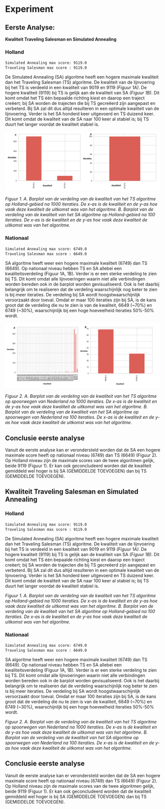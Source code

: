 # Experiment

## Eerste Analyse: 
**Kwaliteit Traveling Salesman en Simulated Annealing**

### Holland
```
Simulated Annealing max score: 9119.0
Traveling Salesman max score : 9119.0
```


De Simulated Annealing (SA) algoritme heeft een hogere maximale kwaliteit dan het Traveling Salesman (TS) algoritme. De kwaliteit van de lijnvoering bij het TS is verdeeld in een kwaliteit van 9019 en 9119 *(Figuur 1A)*. De hogere kwaliteit (9119) bij TS is gelijk aan de kwaliteit van SA *(Figuur 1B)*. Dit komt omdat het TS één bepaalde richting kiest en daarop een traject creëert; bij SA worden de trajecten die bij TS gecreëerd zijn aangepast en verbeterd. Bij SA zal dit dus altijd resulteren in een optimale kwaliteit van de lijnvoering. Verder is het SA honderd keer uitgevoerd en TS duizend keer. Dit komt omdat de kwaliteit van de SA naar 100 keer al stabiel is; bij TS duurt het langer voordat de kwaliteit stabiel is. 

![Figuur 1](data/experiment/Afbeelding1.png)

*Figuur 1. A. Barplot van de verdeling van de kwaliteit van het TS algoritme op Holland-gebied na 1000 iteraties. De x-as is de kwaliteit en de y-as hoe vaak deze kwaliteit de uitkomst was van het algoritme. B. Barplot van de verdeling van de kwaliteit van het SA algoritme op Holland-gebied na 100 iteraties. De x-as is de kwaliteit en de y-as hoe vaak deze kwaliteit de uitkomst was van het algoritme.*

### Nationaal
```
Simulated Annealing max score: 6749.0
Traveling Salesman max score : 6649.0
```
SA algoritme heeft weer een hogere maximale kwaliteit (6749) dan TS (6649). Op nationaal niveau hebben TS en SA allebei een kwaliteitsverdeling (Figuur 1A, 1B). Verder is er een sterke verdeling te zien bij TS. Dit komt omdat alle lijnvoeringen waarin niet alle verbindingen worden bereden ook in de barplot worden gevisualiseerd. Ook is het daarbij belangrijk om te realiseren dat de verdeling waarschijnlijk nog beter te zien is bij meer iteraties. De verdeling bij SA wordt hoogstwaarschijnlijk veroorzaakt door toeval. Omdat er maar 100 iteraties zijn bij SA, is de kans groot dat de verdeling die nu te zien is van de kwaliteit, 6649 (~70%) en 6749 (~30%), waarschijnlijk bij een hoge hoeveelheid iteraties 50%-50% wordt. 

![Figuur 2](data/experiment/Afbeelding2.png)

*Figuur 2. A. Barplot van de verdeling van de kwaliteit van het TS algoritme op spoorwegen van Nederland na 1000 iteraties. De x-as is de kwaliteit en de y-as hoe vaak deze kwaliteit de uitkomst was van het algoritme. B. Barplot van de verdeling van de kwaliteit van het SA algoritme op spoorwegen van Nederland na 100 iteraties. De x-as is de kwaliteit en de y-as hoe vaak deze kwaliteit de uitkomst was van het algoritme.*

## Conclusie eerste analyse
Vanuit de eerste analyse kan er verondersteld worden dat de SA een hogere maximale score heeft op nationaal niveau (6749) dan TS (6649) (Figuur 2). Op Holland niveau zijn de maximale scores van de twee algoritmen gelijk, beide 9119 (Figuur 1). Er kan ook geconcludeerd worden dat de kwaliteit gemiddeld wel hoger is bij SA (GEMIDDELDE TOEVOEGEN) dan bij TS (GEMIDDELDE TOEVOEGEN). 

## Kwaliteit Traveling Salesman en Simulated Annealing

### Holland
```
Simulated Annealing max score: 9119.0
Traveling Salesman max score : 9119.0
```
De Simulated Annealing (SA) algoritme heeft een hogere maximale kwaliteit dan het Traveling Salesman (TS) algoritme. De kwaliteit van de lijnvoering bij het TS is verdeeld in een kwaliteit van 9019 en 9119 *(Figuur 1A)*. De hogere kwaliteit (9119) bij TS is gelijk aan de kwaliteit van SA *(Figuur 1B)*. Dit komt omdat het TS één bepaalde richting kiest en daarop een traject creëert; bij SA worden de trajecten die bij TS gecreëerd zijn aangepast en verbeterd. Bij SA zal dit dus altijd resulteren in een optimale kwaliteit van de lijnvoering. Verder is het SA honderd keer uitgevoerd en TS duizend keer. Dit komt omdat de kwaliteit van de SA naar 100 keer al stabiel is; bij TS duurt het langer voordat de kwaliteit stabiel is. 
 
*Figuur 1. A. Barplot van de verdeling van de kwaliteit van het TS algoritme op Holland-gebied na 1000 iteraties. De x-as is de kwaliteit en de y-as hoe vaak deze kwaliteit de uitkomst was van het algoritme. B. Barplot van de verdeling van de kwaliteit van het SA algoritme op Holland-gebied na 100 iteraties. De x-as is de kwaliteit en de y-as hoe vaak deze kwaliteit de uitkomst was van het algoritme.*

### Nationaal
```
Simulated Annealing max score: 6749.0
Traveling Salesman max score : 6649.0
```
SA algoritme heeft weer een hogere maximale kwaliteit (6749) dan TS (6649). Op nationaal niveau hebben TS en SA allebei een kwaliteitsverdeling (Figuur 1A, 1B). Verder is er een sterke verdeling te zien bij TS. Dit komt omdat alle lijnvoeringen waarin niet alle verbindingen worden bereden ook in de barplot worden gevisualiseerd. Ook is het daarbij belangrijk om te realiseren dat de verdeling waarschijnlijk nog beter te zien is bij meer iteraties. De verdeling bij SA wordt hoogstwaarschijnlijk veroorzaakt door toeval. Omdat er maar 100 iteraties zijn bij SA, is de kans groot dat de verdeling die nu te zien is van de kwaliteit, 6649 (~70%) en 6749 (~30%), waarschijnlijk bij een hoge hoeveelheid iteraties 50%-50% wordt. 

 
*Figuur 2. A. Barplot van de verdeling van de kwaliteit van het TS algoritme op spoorwegen van Nederland na 1000 iteraties. De x-as is de kwaliteit en de y-as hoe vaak deze kwaliteit de uitkomst was van het algoritme. B. Barplot van de verdeling van de kwaliteit van het SA algoritme op spoorwegen van Nederland na 100 iteraties. De x-as is de kwaliteit en de y-as hoe vaak deze kwaliteit de uitkomst was van het algoritme.*

## Conclusie eerste analyse
Vanuit de eerste analyse kan er verondersteld worden dat de SA een hogere maximale score heeft op nationaal niveau (6749) dan TS (6649) (Figuur 2). Op Holland niveau zijn de maximale scores van de twee algoritmen gelijk, beide 9119 (Figuur 1). Er kan ook geconcludeerd worden dat de kwaliteit gemiddeld wel hoger is bij SA (GEMIDDELDE TOEVOEGEN) dan bij TS (GEMIDDELDE TOEVOEGEN). 
